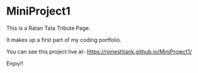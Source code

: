 # MiniProject1
This is a Ratan Tata Tribute Page.

It makes up a first part of my coding portfolio.

You can see this project live at- https://nimeshtank.github.io/MiniProject1/

Enjoy!!
